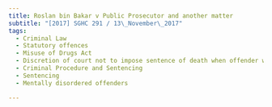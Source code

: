 ```yaml
---
title: Roslan bin Bakar v Public Prosecutor and another matter 
subtitle: "[2017] SGHC 291 / 13\_November\_2017"
tags:
  - Criminal Law
  - Statutory offences
  - Misuse of Drugs Act
  - Discretion of court not to impose sentence of death when offender was suffering from an abnormality of mind
  - Criminal Procedure and Sentencing
  - Sentencing
  - Mentally disordered offenders

---
```


